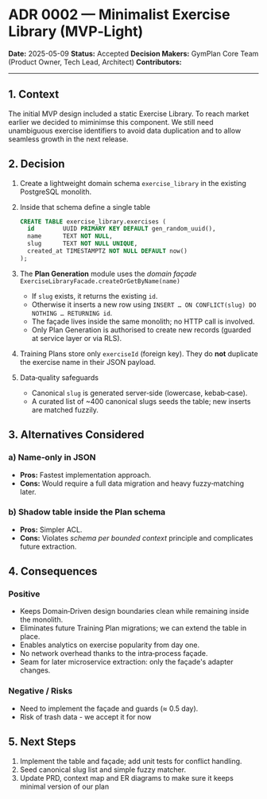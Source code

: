# ADR 0002 — **Minimalist Exercise Library (MVP‑Light)**

**Date:** 2025-05-09
**Status:** Accepted
**Decision Makers:** GymPlan Core Team (Product Owner, Tech Lead, Architect)
**Contributors:** 

---

## 1. Context

The initial MVP design included a static Exercise Library. To reach market earlier we decided to miminimse this component. We still need unambiguous exercise identifiers to avoid data duplication and to allow seamless growth in the next release.

## 2. Decision

1. Create a lightweight domain schema `exercise_library` in the existing PostgreSQL monolith.
2. Inside that schema define a single table

   ```sql
   CREATE TABLE exercise_library.exercises (
     id        UUID PRIMARY KEY DEFAULT gen_random_uuid(),
     name      TEXT NOT NULL,
     slug      TEXT NOT NULL UNIQUE,
     created_at TIMESTAMPTZ NOT NULL DEFAULT now()
   );
   ```
3. The **Plan Generation** module uses the *domain façade* `ExerciseLibraryFacade.createOrGetByName(name)`

   * If `slug` exists, it returns the existing `id`.
   * Otherwise it inserts a new row using `INSERT … ON CONFLICT(slug) DO NOTHING … RETURNING id`.
   * The façade lives inside the same monolith; no HTTP call is involved.
   * Only Plan Generation is authorised to create new records (guarded at service layer or via RLS).
4. Training Plans store only `exerciseId` (foreign key). They do **not** duplicate the exercise name in their JSON payload.
5. Data‑quality safeguards

   * Canonical `slug` is generated server‑side (lowercase, kebab‑case).
   * A curated list of \~400 canonical slugs seeds the table; new inserts are matched fuzzily.

## 3. Alternatives Considered

### a) Name‑only in JSON

* **Pros:** Fastest implementation approach.
* **Cons:** Would require a full data migration and heavy fuzzy‑matching later.

### b) Shadow table inside the Plan schema

* **Pros:** Simpler ACL.
* **Cons:** Violates *schema per bounded context* principle and complicates future extraction.

## 4. Consequences

### Positive

* Keeps Domain‑Driven design boundaries clean while remaining inside the monolith.
* Eliminates future Training Plan migrations; we can extend the table in place.
* Enables analytics on exercise popularity from day one.
* No network overhead thanks to the intra‑process façade.
* Seam for later microservice extraction: only the façade's adapter changes.

### Negative / Risks

* Need to implement the façade and guards (≈ 0.5 day).
* Risk of trash data - we accept it for now

## 5. Next Steps

1. Implement the table and façade; add unit tests for conflict handling.
2. Seed canonical slug list and simple fuzzy matcher.
3. Update PRD, context map and ER diagrams to make sure it keeps minimal version of our plan
